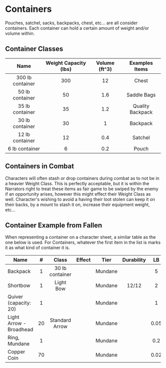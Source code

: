 # Containers

Pouches, satchel, sacks, backpacks, chest, etc... are all consider containers. Each container can hold a certain amount of weight and/or volume within.

## Container Classes

|       Name       | Weight Capacity (lbs) | Volume (ft^3) |  Examples Items  |
| :--------------: | :-------------------: | :-----------: | :--------------: |
| 300 lb container |          300          |      12       |      Chest       |
| 50 lb container  |          50           |      1.6      |   Saddle Bags    |
| 35 lb container  |          35           |      1.2      | Quality Backpack |
| 30 lb container  |          30           |       1       |     Backpack     |
| 12 lb container  |          12           |      0.4      |     Satchel      |
|  6 lb container  |           6           |      0.2      |      Pouch       |

## Containers in Combat

Characters will often stash or drop containers during combat as to not be in a heavier Weight Class. This is perfectly acceptable, but it is within the Narrators right to treat these items as fair game to be swiped by the enemy if an opportunity arises, however this might effect their Weight Class as well. Character's wishing to avoid a having their loot stolen can keep it on their backs, by a mount to stash it on, increase their equipment weight, etc...

## Container Example from Fallen

When representing a container on a character sheet, a similar table as the one below is used. For Containers, whatever the first item in the list is marks it as what kind of container it is.

| Name                  |   #   |      Class      | Effect |  Tier   | Durability |  LB   | Value |
| --------------------- | :---: | :-------------: | ------ | :-----: | :--------: | :---: | :---: |
| Backpack     |   1   | 30 lb container |        | Mundane |            |   5   | 2 bc  |
| Shortbow              |   1   |    Light Bow    |        | Mundane |   12/12    |   2   | 25 bc |
| Quiver (capacity: 20) |   1   |                 |        | Mundane |            |   1   | 1 bc  |
| Light Arrow - Broadhead       |  20   | Standard Arrow  |        | Mundane |            | 0.05  | 5 cc  |
| Ring, Mundane         |   1   |                 |        | Mundane |            |  0.2  | 30 cc |
| Copper Coin           |  70   |                 |        | Mundane |            | 0.02  | 1 cc  |
